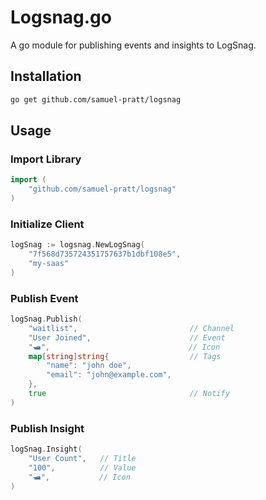 # Logsnag.go

A go module for publishing events and insights to LogSnag.

## Installation

```sh
go get github.com/samuel-pratt/logsnag
```

## Usage

### Import Library

```go
import (
	"github.com/samuel-pratt/logsnag"
)
```

### Initialize Client

```go
logSnag := logsnag.NewLogSnag(
    "7f568d735724351757637b1dbf108e5",
    "my-saas"
)
```

### Publish Event

```go
logSnag.Publish(
    "waitlist",                         // Channel
    "User Joined",                      // Event
    "🛥️",                               // Icon
    map[string]string{                  // Tags
        "name": "john doe",
        "email": "john@example.com",
    },
    true                                // Notify
)
```

### Publish Insight

```go
logSnag.Insight(
    "User Count",   // Title
    "100",          // Value
    "🛥️",           // Icon
)
```
